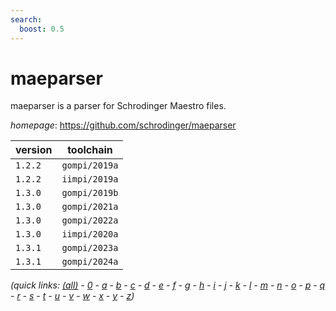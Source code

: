 ```yaml
---
search:
  boost: 0.5
---
```

# maeparser

maeparser is a parser for Schrodinger Maestro files.

*homepage*: <https://github.com/schrodinger/maeparser>

version | toolchain
--------|----------
``1.2.2`` | ``gompi/2019a``
``1.2.2`` | ``iimpi/2019a``
``1.3.0`` | ``gompi/2019b``
``1.3.0`` | ``gompi/2021a``
``1.3.0`` | ``gompi/2022a``
``1.3.0`` | ``iimpi/2020a``
``1.3.1`` | ``gompi/2023a``
``1.3.1`` | ``gompi/2024a``


*(quick links: [(all)](../index.md) - [0](../0/index.md) - [a](../a/index.md) - [b](../b/index.md) - [c](../c/index.md) - [d](../d/index.md) - [e](../e/index.md) - [f](../f/index.md) - [g](../g/index.md) - [h](../h/index.md) - [i](../i/index.md) - [j](../j/index.md) - [k](../k/index.md) - [l](../l/index.md) - [m](../m/index.md) - [n](../n/index.md) - [o](../o/index.md) - [p](../p/index.md) - [q](../q/index.md) - [r](../r/index.md) - [s](../s/index.md) - [t](../t/index.md) - [u](../u/index.md) - [v](../v/index.md) - [w](../w/index.md) - [x](../x/index.md) - [y](../y/index.md) - [z](../z/index.md))*

